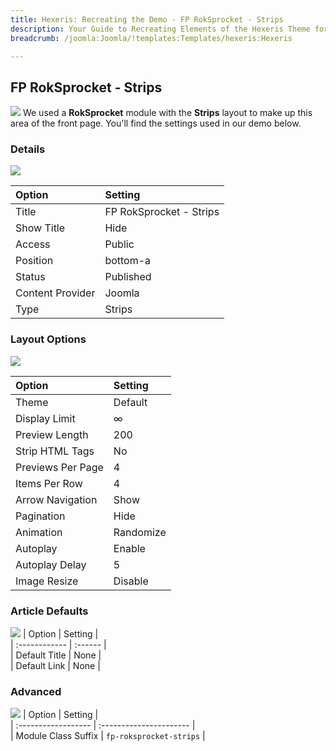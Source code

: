 ```yaml
---
title: Hexeris: Recreating the Demo - FP RokSprocket - Strips
description: Your Guide to Recreating Elements of the Hexeris Theme for Joomla
breadcrumb: /joomla:Joomla/!templates:Templates/hexeris:Hexeris

---
```


FP RokSprocket - Strips
-----
![][demo]
We used a **RokSprocket** module with the **Strips** layout to make up this area of the front page. You'll find the settings used in our demo below.

### Details
![][demo2]

| Option           | Setting                 |  
| :--------------- | :---------------------- |  
| Title            | FP RokSprocket - Strips |  
| Show Title       | Hide                    |  
| Access           | Public                  |  
| Position         | bottom-a                |  
| Status           | Published               |  
| Content Provider | Joomla                  |  
| Type             | Strips                  |

### Layout Options
![][demo3]

| Option            | Setting   |  
| :---------------- | :-------- |  
| Theme             | Default   |  
| Display Limit     | ∞         |  
| Preview Length    | 200       |  
| Strip HTML Tags   | No        |  
| Previews Per Page | 4         |  
| Items Per Row     | 4         |  
| Arrow Navigation  | Show      |  
| Pagination        | Hide      |  
| Animation         | Randomize |  
| Autoplay          | Enable    |  
| Autoplay Delay    | 5         |  
| Image Resize      | Disable   |

### Article Defaults
![][demo4]
| Option        | Setting |  
| :------------ | :------ |  
| Default Title | None    |  
| Default Link  | None    |

### Advanced
![][demo5]
| Option              | Setting                 |  
| :------------------ | :---------------------- |  
| Module Class Suffix | `fp-roksprocket-strips` |

[demo]: assets/demo_7.jpeg
[demo2]: assets/strips_1.jpeg
[demo3]: assets/strips_2.jpeg
[demo4]: assets/strips_3.jpeg
[demo5]: assets/strips_4.jpeg